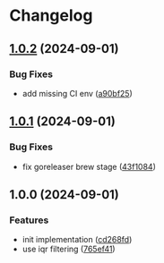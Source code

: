 # Changelog

## [1.0.2](https://github.com/b4nst/icmperf/compare/v1.0.1...v1.0.2) (2024-09-01)


### Bug Fixes

* add missing CI env ([a90bf25](https://github.com/b4nst/icmperf/commit/a90bf25acc4e17e2ee498c30d482037cb4269ad4))

## [1.0.1](https://github.com/b4nst/icmperf/compare/v1.0.0...v1.0.1) (2024-09-01)


### Bug Fixes

* fix goreleaser brew stage ([43f1084](https://github.com/b4nst/icmperf/commit/43f1084160a3433a45347ece6af73a1a0e87e6f7))

## 1.0.0 (2024-09-01)


### Features

* init implementation ([cd268fd](https://github.com/b4nst/icmperf/commit/cd268fd31a2aece52a2528cb10884fb1d165e885))
* use iqr filtering ([765ef41](https://github.com/b4nst/icmperf/commit/765ef41bae88840a96655950c12d6fd50ac22247))
